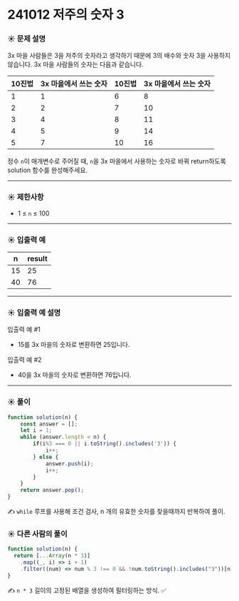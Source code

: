 #  241012 저주의 숫자 3

### ☀️ 문제 설명

3x 마을 사람들은 3을 저주의 숫자라고 생각하기 때문에 3의 배수와 숫자 3을 사용하지 않습니다. 3x 마을 사람들의 숫자는 다음과 같습니다.

| 10진법 | 3x 마을에서 쓰는 숫자 | 10진법 | 3x 마을에서 쓰는 숫자 |
| --- | --- | --- | --- |
| 1 | 1 | 6 | 8 |
| 2 | 2 | 7 | 10 |
| 3 | 4 | 8 | 11 |
| 4 | 5 | 9 | 14 |
| 5 | 7 | 10 | 16 |

정수 `n`이 매개변수로 주어질 때, `n`을 3x 마을에서 사용하는 숫자로 바꿔 return하도록 solution 함수를 완성해주세요.

---

### ☀️ **제한사항**

- 1 ≤ `n` ≤ 100

---

### ☀️ **입출력 예**

| n | result |
| --- | --- |
| 15 | 25 |
| 40 | 76 |

---

### ☀️ **입출력 예 설명**

입출력 예 #1

- 15를 3x 마을의 숫자로 변환하면 25입니다.

입출력 예 #2

- 40을 3x 마을의 숫자로 변환하면 76입니다.

---

### ☀️ 풀이

```jsx
function solution(n) {
    const answer = [];
    let i = 1;
    while (answer.length < n) {
        if(i%3 === 0 || i.toString().includes('3')) {
            i++;
        } else {
            answer.push(i);
            i++;
        }
    }
    return answer.pop();
}
```

✍️ `while` 루프를 사용해 조건 검사, n 개의 유효한 숫자를 찾을때까지 반복하여 풀이.

### ☀️ 다른 사람의 풀이

```jsx
function solution(n) {
  return [...Array(n * 3)]
    .map((_, i) => i + 1)
    .filter((num) => num % 3 !== 0 && !num.toString().includes("3"))[n - 1];
}
```

✍️ `n * 3` 길이의 고정된 배열을 생성하여 필터링하는 방식. ✅